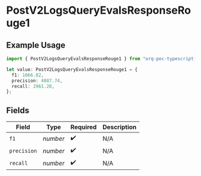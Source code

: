 # PostV2LogsQueryEvalsResponseRouge1

## Example Usage

```typescript
import { PostV2LogsQueryEvalsResponseRouge1 } from "orq-poc-typescript-multi-env-version/models/operations";

let value: PostV2LogsQueryEvalsResponseRouge1 = {
  f1: 1066.82,
  precision: 4087.74,
  recall: 2961.28,
};
```

## Fields

| Field              | Type               | Required           | Description        |
| ------------------ | ------------------ | ------------------ | ------------------ |
| `f1`               | *number*           | :heavy_check_mark: | N/A                |
| `precision`        | *number*           | :heavy_check_mark: | N/A                |
| `recall`           | *number*           | :heavy_check_mark: | N/A                |